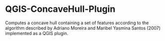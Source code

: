 QGIS-ConcaveHull-Plugin
=======================

Computes a concave hull containing a set of features according to the algorithm described by 
Adriano Moreira and Maribel Yasmina Santos (2007) implemented as a QGIS plugin.

